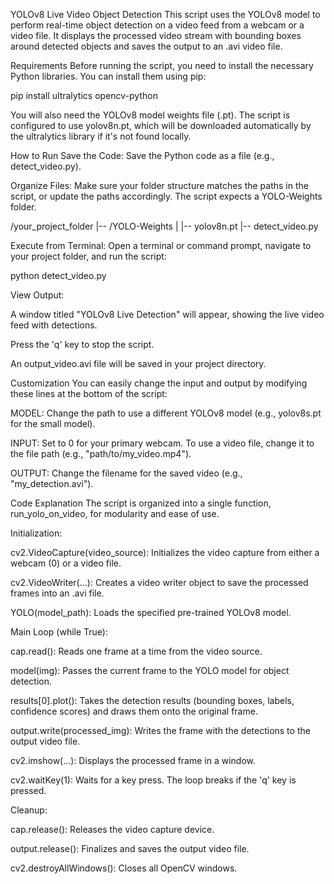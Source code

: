 YOLOv8 Live Video Object Detection
This script uses the YOLOv8 model to perform real-time object detection on a video feed from a webcam or a video file. It displays the processed video stream with bounding boxes around detected objects and saves the output to an .avi video file.

Requirements
Before running the script, you need to install the necessary Python libraries. You can install them using pip:

pip install ultralytics opencv-python

You will also need the YOLOv8 model weights file (.pt). The script is configured to use yolov8n.pt, which will be downloaded automatically by the ultralytics library if it's not found locally.

How to Run
Save the Code: Save the Python code as a file (e.g., detect_video.py).

Organize Files: Make sure your folder structure matches the paths in the script, or update the paths accordingly. The script expects a YOLO-Weights folder.

/your_project_folder
|-- /YOLO-Weights
|   |-- yolov8n.pt
|-- detect_video.py

Execute from Terminal: Open a terminal or command prompt, navigate to your project folder, and run the script:

python detect_video.py

View Output:

A window titled "YOLOv8 Live Detection" will appear, showing the live video feed with detections.

Press the 'q' key to stop the script.

An output_video.avi file will be saved in your project directory.

Customization
You can easily change the input and output by modifying these lines at the bottom of the script:

MODEL: Change the path to use a different YOLOv8 model (e.g., yolov8s.pt for the small model).

INPUT: Set to 0 for your primary webcam. To use a video file, change it to the file path (e.g., "path/to/my_video.mp4").

OUTPUT: Change the filename for the saved video (e.g., "my_detection.avi").

Code Explanation
The script is organized into a single function, run_yolo_on_video, for modularity and ease of use.

Initialization:

cv2.VideoCapture(video_source): Initializes the video capture from either a webcam (0) or a video file.

cv2.VideoWriter(...): Creates a video writer object to save the processed frames into an .avi file.

YOLO(model_path): Loads the specified pre-trained YOLOv8 model.

Main Loop (while True):

cap.read(): Reads one frame at a time from the video source.

model(img): Passes the current frame to the YOLO model for object detection.

results[0].plot(): Takes the detection results (bounding boxes, labels, confidence scores) and draws them onto the original frame.

output.write(processed_img): Writes the frame with the detections to the output video file.

cv2.imshow(...): Displays the processed frame in a window.

cv2.waitKey(1): Waits for a key press. The loop breaks if the 'q' key is pressed.

Cleanup:

cap.release(): Releases the video capture device.

output.release(): Finalizes and saves the output video file.

cv2.destroyAllWindows(): Closes all OpenCV windows.
